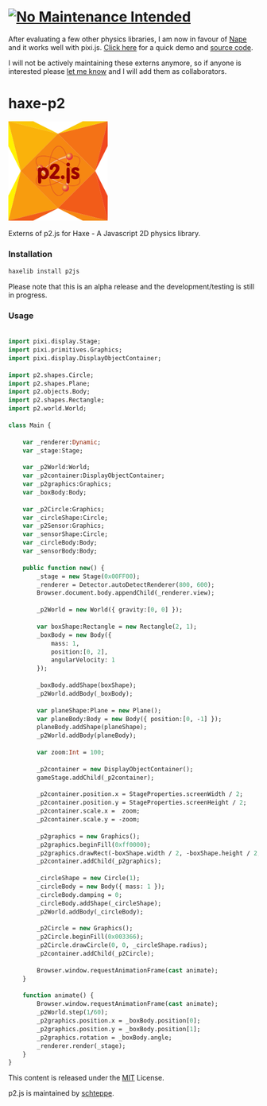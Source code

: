 [![No Maintenance Intended](http://unmaintained.tech/badge.svg)](http://unmaintained.tech/)
=======
After evaluating a few other physics libraries, I am now in favour of [Nape](http://napephys.com) and it works well with pixi.js. [Click here](http://adireddy.github.io/demos/pixi-haxe/nape.html) for a quick demo and [source code](https://github.com/pixijs/pixi-haxe/blob/dev/samples/nape/Main.hx).

I will not be actively maintaining these externs anymore, so if anyone is interested please [let me know](mailto:adiinteractive@gmail.com) and I will add them as collaborators.

haxe-p2
=======

![haxe p2 logo](https://raw.githubusercontent.com/adireddy/haxe-p2/master/logo.png)

Externs of p2.js for Haxe - A Javascript 2D physics library.

### Installation ###

```haxe
haxelib install p2js
```
Please note that this is an alpha release and the development/testing is still in progress.

### Usage ###

```haxe

import pixi.display.Stage;
import pixi.primitives.Graphics;
import pixi.display.DisplayObjectContainer;

import p2.shapes.Circle;
import p2.shapes.Plane;
import p2.objects.Body;
import p2.shapes.Rectangle;
import p2.world.World;

class Main {

	var _renderer:Dynamic;
    var _stage:Stage;

    var _p2World:World;
    var _p2container:DisplayObjectContainer;
    var _p2graphics:Graphics;
    var _boxBody:Body;

    var _p2Circle:Graphics;
    var _circleShape:Circle;
    var _p2Sensor:Graphics;
    var _sensorShape:Circle;
    var _circleBody:Body;
    var _sensorBody:Body;

    public function new() {
        _stage = new Stage(0x00FF00);
		_renderer = Detector.autoDetectRenderer(800, 600);
		Browser.document.body.appendChild(_renderer.view);
        		
		_p2World = new World({ gravity:[0, 0] });
        
        var boxShape:Rectangle = new Rectangle(2, 1);
        _boxBody = new Body({
            mass: 1,
            position:[0, 2],
            angularVelocity: 1
        });

        _boxBody.addShape(boxShape);
        _p2World.addBody(_boxBody);

        var planeShape:Plane = new Plane();
        var planeBody:Body = new Body({ position:[0, -1] });
        planeBody.addShape(planeShape);
        _p2World.addBody(planeBody);

        var zoom:Int = 100;

        _p2container = new DisplayObjectContainer();
        gameStage.addChild(_p2container);

        _p2container.position.x = StageProperties.screenWidth / 2;
        _p2container.position.y = StageProperties.screenHeight / 2;
        _p2container.scale.x =  zoom;
        _p2container.scale.y = -zoom;

        _p2graphics = new Graphics();
        _p2graphics.beginFill(0xff0000);
        _p2graphics.drawRect(-boxShape.width / 2, -boxShape.height / 2, boxShape.width, boxShape.height);
        _p2container.addChild(_p2graphics);

        _circleShape = new Circle(1);
        _circleBody = new Body({ mass: 1 });
        _circleBody.damping = 0;
        _circleBody.addShape(_circleShape);
        _p2World.addBody(_circleBody);

        _p2Circle = new Graphics();
        _p2Circle.beginFill(0x003366);
        _p2Circle.drawCircle(0, 0, _circleShape.radius);
        _p2container.addChild(_p2Circle);
        
        Browser.window.requestAnimationFrame(cast animate);
    }
    
    function animate() {
		Browser.window.requestAnimationFrame(cast animate);
		_p2World.step(1/60);
		_p2graphics.position.x = _boxBody.position[0];
		_p2graphics.position.y = _boxBody.position[1];
		_p2graphics.rotation = _boxBody.angle;
		_renderer.render(_stage);
    }
}
```

This content is released under the [MIT](http://opensource.org/licenses/MIT) License.

p2.js is maintained by [schteppe](https://github.com/schteppe).

